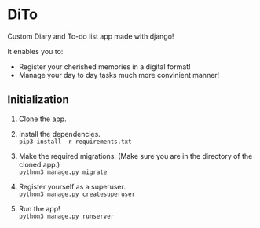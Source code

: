 # DiTo
Custom Diary and To-do list app made with django!

It enables you to:
* Register your cherished memories in a digital format!
* Manage your day to day tasks much more convinient manner!

## Initialization 

1. Clone the app.
2. Install the dependencies. \
`pip3 install -r requirements.txt`

3. Make the required migrations. (Make sure you are in the directory of the cloned app.) \
`python3 manage.py migrate`

4. Register yourself as a superuser.\
`python3 manage.py createsuperuser`

5. Run the app!\
`python3 manage.py runserver`

